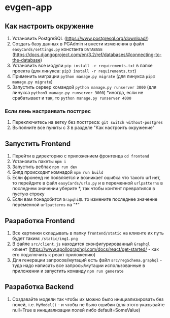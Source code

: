 # evgen-app
## Как настроить окружение

1) Установить PostgreSQL (https://www.postgresql.org/download/)
2) Создать базу данных в PGAdmin и внести изменения в файл `easyCards/settings.py` константа `DATABASE` (https://docs.djangoproject.com/en/3.2/ref/databases/#connecting-to-the-database)
3) Установить все модули `pip install -r requirements.txt` в папке проекта (для линукса: `pip3 install -r requirements.txt`)
4) Применить миграции `python manage.py migrate` (для линукса `pip3 manage.py migrate`)
5) Запустить сервер командой `python manage.py runserver 3000` (для линукса `python3 manage.py runserver 3000`) 
*иногда, если не срабатывает и так, то  `python manage.py runserver 4000`

### Если лень настраивать постгрес
1) Переключитесь на ветку без постгреса: `git switch without-postgres`
2) Выполните все пункты с 3 в разделе "Как настроить окружение"

## Запустить Frontend

1) Перейти в директорию с приложением фронтенда `cd frontend`
2) Установить пакеты `npm i`
3) Запустить вебпак `npm run dev`
4) Билд происходит комнадой `npm run build`
5) Если фроненд не появляется и возникает ошибка что такого url нет, то перейдите в файл `easyCards/urls.py` и в переменной `urlpatterns` в последнем значении уберите *, так 
  чтобы контент превратился в пустую строку
6) Если вам понадобится `GrapqhiQL` то измените последнее значение переменной `urlpatterns` на "*"

## Разработка Frontend

1) Все картинки складывать в папку `frontend/static` на клиенте их путь будет таким: `/static/img1.png`
2) В файле `src/client.js` находится сконфигурированный `Graphql` клиент (https://www.apollographql.com/docs/react/get-started/ - как его подключить к реакт приложению)
3) Для генерации запросов/мутаций есть файл `src/regSchema.graphql` - туда надо написать все запросы/мутации использованные в приложении и запустить команду `npm run generate`


## Разработка Backend

1) Создавайте модели так чтобы их можно было инициализировать без полей, т.е. `MyModel()` - и чтобы не было ошибки (для этого указывайте null=True в инициализации полей либо default=SomeValue)
